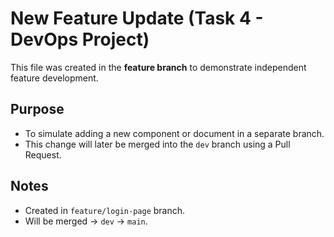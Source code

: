 # New Feature Update (Task 4 - DevOps Project)

This file was created in the **feature branch** to demonstrate independent feature development.

## Purpose
- To simulate adding a new component or document in a separate branch.
- This change will later be merged into the `dev` branch using a Pull Request.

## Notes
- Created in `feature/login-page` branch.
- Will be merged → `dev` → `main`.
